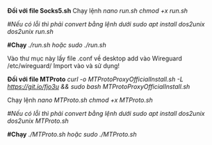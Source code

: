 **Đối với file Socks5.sh**
Chạy lệnh 
_nano run.sh
chmod +x run.sh_

_#Nếu có lỗi thì phải convert bằng lệnh dưới_
_sudo apt install dos2unix
dos2unix run.sh_

**#Chạy**
_./run.sh hoặc sudo ./run.sh_

Vào thư mục này lấy file .conf về desktop add vào Wireguard
/etc/wireguard/
Import vào và sử dụng!

**Đối với file MTProto**
_curl -o MTProtoProxyOfficialInstall.sh -L https://git.io/fjo3u && sudo bash MTProtoProxyOfficialInstall.sh_

Chạy lệnh 
_nano MTProto.sh
chmod +x MTProto.sh_

_#Nếu có lỗi thì phải convert bằng lệnh dưới_
_sudo apt install dos2unix
dos2unix MTProto.sh_

**#Chạy**
_./MTProto.sh hoặc sudo ./MTProto.sh_
